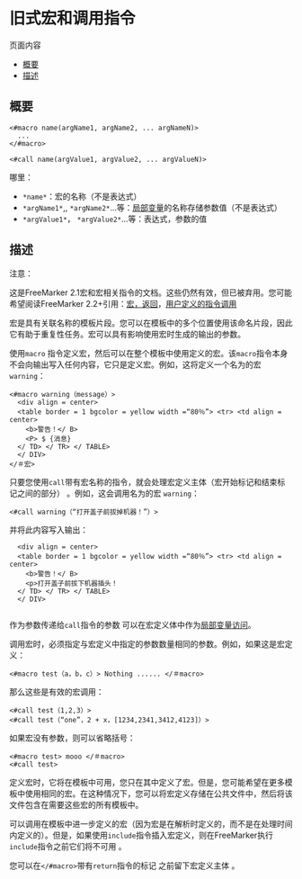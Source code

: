 # 旧式宏和调用指令

页面内容

- [概要](https://freemarker.apache.org/docs/ref_depr_oldmacro.html#autoid_131)
- [描述](https://freemarker.apache.org/docs/ref_depr_oldmacro.html#autoid_132)







## 概要

```
<#macro name(argName1, argName2, ... argNameN)>
  ...
</#macro>

<#call name(argValue1, argValue2, ... argValueN)>
```

哪里：

- `*name*`：宏的名称（不是表达式）
- `*argName1*`,, `*argName2*`...等：[局部变量](https://freemarker.apache.org/docs/dgui_misc_var.html)的名称存储参数值（不是表达式）
- `*argValue1*`， `*argValue2*`...等：表达式，参数的值

## 描述

注意：

这是FreeMarker 2.1宏和宏相关指令的文档。这些仍然有效，但已被弃用。您可能希望阅读FreeMarker 2.2+引用：[宏，返回](https://freemarker.apache.org/docs/ref_directive_macro.html#ref.directive.macro)，[用户定义的指令调用](https://freemarker.apache.org/docs/ref_directive_userDefined.html#ref.directive.userDefined)

宏是具有关联名称的模板片段。您可以在模板中的多个位置使用该命名片段，因此它有助于重复性任务。宏可以具有影响使用宏时生成的输出的参数。

使用`macro` 指令定义宏，然后可以在整个模板中使用定义的宏。该`macro`指令本身不会向输出写入任何内容，它只是定义宏。例如，这将定义一个名为的宏`warning`：

```
<#macro warning（message）>
  <div align = center>
  <table border = 1 bgcolor = yellow width =“80％”> <tr> <td align = center>
    <b>警告！</ B>
    <P> $ {消息}
  </ TD> </ TR> </ TABLE>
  </ DIV>
</＃宏>
```

只要您使用`call`带有宏名称的指令，就会处理宏定义主体（宏开始标记和结束标记之间的部分） 。例如，这会调用名为的宏 `warning`：

```
<#call warning（“打开盖子前拔掉机器！”）>
```

并将此内容写入输出：

```
  <div align = center>
  <table border = 1 bgcolor = yellow width =“80％”> <tr> <td align = center>
    <b>警告！</ B>
    <p>打开盖子前拔下机器插头！
  </ TD> </ TR> </ TABLE>
  </ DIV>
  
```

作为参数传递给`call`指令的参数 可以在宏定义体中作为[局部变量访问](https://freemarker.apache.org/docs/dgui_misc_var.html)。

调用宏时，必须指定与宏定义中指定的参数数量相同的参数。例如，如果这是宏定义：

```
<#macro test（a，b，c）> Nothing ...... </＃macro>
```

那么这些是有效的宏调用：

```
<#call test（1,2,3）>
<#call test（“one”，2 + x，[1234,2341,3412,4123]）>
```

如果宏没有参数，则可以省略括号：

```
<#macro test> mooo </＃macro>
<#call test>
```

定义宏时，它将在模板中可用，您只在其中定义了宏。但是，您可能希望在更多模板中使用相同的宏。在这种情况下，您可以将宏定义存储在公共文件中，然后将该文件包含在需要这些宏的所有模板中。

可以调用在模板中进一步定义的宏（因为宏是在解析时定义的，而不是在处理时间内定义的）。但是，如果使用`include`指令插入宏定义，则在FreeMarker执行`include`指令之前它们将不可用 。

您可以在`</#macro>`带有`return`指令的标记 之前留下宏定义主体 。